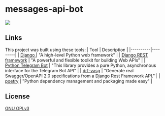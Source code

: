 # messages-api-bot
<a href="https://codeclimate.com/github/Dddarknight/messages-api-bot/test_coverage"><img src="https://api.codeclimate.com/v1/badges/0f9e7c3cac3e182c38bb/test_coverage" /></a>

## Links
This project was built using these tools:
| Tool | Description |
|----------|---------|
| [Django ](https://www.djangoproject.com/) |  "A high-level Python web framework" |
| [Django REST framework](https://www.django-rest-framework.org/) |  "A powerful and flexible toolkit for building Web APIs" |
| [Python Telegram Bot](https://docs.python-telegram-bot.org/en/stable/index.html#) | "This library provides a pure Python, asynchronous interface for the Telegram Bot API" |
| [drf-yasg](https://drf-yasg.readthedocs.io/en/stable/readme.html) |  "Generate real Swagger/OpenAPI 2.0 specifications from a Django Rest Framework API." |
| [poetry](https://python-poetry.org/) |  "Python dependency management and packaging made easy" |

## License
[GNU GPLv3](https://choosealicense.com/licenses/gpl-3.0/)